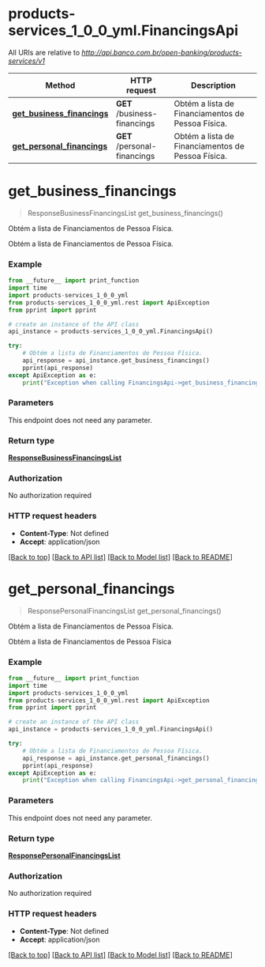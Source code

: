 # products-services_1_0_0_yml.FinancingsApi

All URIs are relative to *http://api.banco.com.br/open-banking/products-services/v1*

Method | HTTP request | Description
------------- | ------------- | -------------
[**get_business_financings**](FinancingsApi.md#get_business_financings) | **GET** /business-financings | Obtém a lista de Financiamentos de Pessoa Física.
[**get_personal_financings**](FinancingsApi.md#get_personal_financings) | **GET** /personal-financings | Obtém a lista de Financiamentos de Pessoa Física.

# **get_business_financings**
> ResponseBusinessFinancingsList get_business_financings()

Obtém a lista de Financiamentos de Pessoa Física.

Obtém a lista de Financiamentos de Pessoa Física.

### Example
```python
from __future__ import print_function
import time
import products-services_1_0_0_yml
from products-services_1_0_0_yml.rest import ApiException
from pprint import pprint

# create an instance of the API class
api_instance = products-services_1_0_0_yml.FinancingsApi()

try:
    # Obtém a lista de Financiamentos de Pessoa Física.
    api_response = api_instance.get_business_financings()
    pprint(api_response)
except ApiException as e:
    print("Exception when calling FinancingsApi->get_business_financings: %s\n" % e)
```

### Parameters
This endpoint does not need any parameter.

### Return type

[**ResponseBusinessFinancingsList**](ResponseBusinessFinancingsList.md)

### Authorization

No authorization required

### HTTP request headers

 - **Content-Type**: Not defined
 - **Accept**: application/json

[[Back to top]](#) [[Back to API list]](../README.md#documentation-for-api-endpoints) [[Back to Model list]](../README.md#documentation-for-models) [[Back to README]](../README.md)

# **get_personal_financings**
> ResponsePersonalFinancingsList get_personal_financings()

Obtém a lista de Financiamentos de Pessoa Física.

Obtém a lista de Financiamentos de Pessoa Física

### Example
```python
from __future__ import print_function
import time
import products-services_1_0_0_yml
from products-services_1_0_0_yml.rest import ApiException
from pprint import pprint

# create an instance of the API class
api_instance = products-services_1_0_0_yml.FinancingsApi()

try:
    # Obtém a lista de Financiamentos de Pessoa Física.
    api_response = api_instance.get_personal_financings()
    pprint(api_response)
except ApiException as e:
    print("Exception when calling FinancingsApi->get_personal_financings: %s\n" % e)
```

### Parameters
This endpoint does not need any parameter.

### Return type

[**ResponsePersonalFinancingsList**](ResponsePersonalFinancingsList.md)

### Authorization

No authorization required

### HTTP request headers

 - **Content-Type**: Not defined
 - **Accept**: application/json

[[Back to top]](#) [[Back to API list]](../README.md#documentation-for-api-endpoints) [[Back to Model list]](../README.md#documentation-for-models) [[Back to README]](../README.md)

